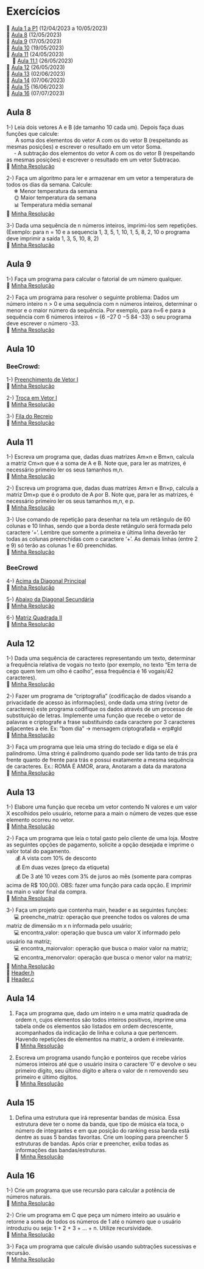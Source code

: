 # Exercícios
🔸 [Aula 1 a P1](https://github.com/Assaoka/Minha-Jornada-de-Aprendizado-em-C/tree/main/Exerc%C3%ADcios%20P1) (12/04/2023 a 10/05/2023)
<br>🔹 [Aula 8](https://github.com/Assaoka/Minha-Jornada-de-Aprendizado-em-C/tree/main/Exerc%C3%ADcios%20P2#aula-8) (12/05/2023)
<br>🔹 [Aula 9](https://github.com/Assaoka/Minha-Jornada-de-Aprendizado-em-C/tree/main/Exerc%C3%ADcios%20P2#aula-9) (17/05/2023)
<br>🔹 [Aula 10](https://github.com/Assaoka/Minha-Jornada-de-Aprendizado-em-C/tree/main/Exerc%C3%ADcios%20P2#aula-10) (19/05/2023)
<br>🔹 [Aula 11](https://github.com/Assaoka/Minha-Jornada-de-Aprendizado-em-C/tree/main/Exerc%C3%ADcios%20P2#aula-11) (24/05/2023)
<br>&nbsp;&nbsp;&nbsp;&nbsp;🔹 [Aula 11.1](https://github.com/Assaoka/Minha-Jornada-de-Aprendizado-em-C/tree/main/Exerc%C3%ADcios%20P2#beecrowd-1) (26/05/2023)
<br>🔹 [Aula 12](https://github.com/Assaoka/Minha-Jornada-de-Aprendizado-em-C/tree/main/Exerc%C3%ADcios%20P2#aula-12) (26/05/2023)
<br>🔹 [Aula 13](https://github.com/Assaoka/Minha-Jornada-de-Aprendizado-em-C/tree/main/Exerc%C3%ADcios%20P2#aula-12) (02/06/2023)
<br>🔹 [Aula 14](https://github.com/Assaoka/Minha-Jornada-de-Aprendizado-em-C/tree/main/Exerc%C3%ADcios%20P2#aula-12) (07/06/2023)
<br>🔹 [Aula 15](https://github.com/Assaoka/Minha-Jornada-de-Aprendizado-em-C/tree/main/Exerc%C3%ADcios%20P2#aula-12) (16/06/2023)
<br>🔹 [Aula 16](https://github.com/Assaoka/Minha-Jornada-de-Aprendizado-em-C/tree/main/Exerc%C3%ADcios%20P2#aula-12) (07/07/2023)

## Aula 8
1-) Leia dois vetores A e B (de tamanho 10 cada um).  Depois faça duas funções que calcule:
<br>&nbsp;&nbsp;&nbsp;&nbsp;&nbsp; A soma dos elementos do vetor A com os do vetor B (respeitando as mesmas posições) e escrever  o resultado em um vetor Soma.
<br>&nbsp;&nbsp;&nbsp;&nbsp;&nbsp;- A subtração dos elementos do vetor A com os do vetor B (respeitando as mesmas posições) e escrever  o resultado em um vetor Subtracao.
<br>🔹 [Minha Resolução](https://github.com/Assaoka/Minha-Jornada-de-Aprendizado-em-C/blob/main/Exerc%C3%ADcios%20P2/Aula008_Ex1_JoaoAssaoka.c)

2-) Faça um algoritmo para ler e armazenar em um vetor a temperatura de todos os dias da semana. Calcule:
<br>&nbsp;&nbsp;&nbsp;&nbsp;&nbsp;❄ Menor temperatura da semana
<br>&nbsp;&nbsp;&nbsp;&nbsp;&nbsp;🌞 Maior temperatura da semana
<br>&nbsp;&nbsp;&nbsp;&nbsp;&nbsp;📊 Temperatura média semanal
<br>🔹 [Minha Resolução](https://github.com/Assaoka/Minha-Jornada-de-Aprendizado-em-C/blob/main/Exerc%C3%ADcios%20P2/Aula008_Ex2_JoaoAssaoka.c)

3-) Dada uma sequência de n números inteiros, imprimi-los sem repetições. (Exemplo: para n = 10 e a sequencia 1, 3, 5, 1, 10, 1, 5, 8, 2, 10 o programa deve imprimir a saída 1, 3, 5, 10, 8, 2)
<br>🔹 [Minha Resolução](https://github.com/Assaoka/Minha-Jornada-de-Aprendizado-em-C/blob/main/Exerc%C3%ADcios%20P2/Aula008_Ex3_JoaoAssaoka.c)



## Aula 9
1-) Faça um programa para calcular o fatorial de um número qualquer.
<br>🔹 [Minha Resolução](https://github.com/Assaoka/Minha-Jornada-de-Aprendizado-em-C/blob/main/Exerc%C3%ADcios%20P2/Aula009_Ex1_JoaoAssaoka.c)

2-) Faça um programa para resolver o seguinte problema: Dados um número inteiro n > 0 e uma sequência com n números inteiros, determinar o menor e o maior número da sequência. Por exemplo, para n=6 e para a sequência com 6 números inteiros = {6 −27 0 −5 84 -33} o seu programa deve escrever o número -33.
<br>🔹 [Minha Resolução](https://github.com/Assaoka/Minha-Jornada-de-Aprendizado-em-C/blob/main/Exerc%C3%ADcios%20P2/Aula009_Ex2_JoaoAssaoka.c)



## Aula 10
### BeeCrowd:
1-) [Preenchimento de Vetor I](https://www.beecrowd.com.br/judge/pt/problems/view/1173)
<br>🔹 [Minha Resolução](https://github.com/Assaoka/Minha-Jornada-de-Aprendizado-em-C/blob/main/Exerc%C3%ADcios%20P2/Aula010_Ex1_JoaoAssaoka.c)

2-) [Troca em Vetor I](https://www.beecrowd.com.br/judge/pt/problems/view/1175)
<br>🔹 [Minha Resolução](https://github.com/Assaoka/Minha-Jornada-de-Aprendizado-em-C/blob/main/Exerc%C3%ADcios%20P2/Aula010_Ex2_JoaoAssaoka.c)

3-) [Fila do Recreio](https://www.beecrowd.com.br/judge/pt/problems/view/1548)
<br>🔹 [Minha Resolução](https://github.com/Assaoka/Minha-Jornada-de-Aprendizado-em-C/blob/main/Exerc%C3%ADcios%20P2/Aula010_Ex3_JoaoAssaoka.c)



## Aula 11
1-) Escreva um programa que, dadas duas matrizes Am×n e Bm×n, calcula a matriz Cm×n que é a soma de A e B. Note que, para ler as matrizes, é necessário primeiro ler os seus tamanhos m,n.
<br>🔹 [Minha Resolução](https://github.com/Assaoka/Minha-Jornada-de-Aprendizado-em-C/blob/main/Exerc%C3%ADcios%20P2/Aula011_Ex1_JoaoAssaoka.c)

2-) Escreva um programa que, dadas duas matrizes Am×n e Bn×p, calcula a matriz Dm×p que é o produto de A por B. Note que, para ler as matrizes, é necessário primeiro ler os seus tamanhos m,n, e p.
<br>🔹 [Minha Resolução](https://github.com/Assaoka/Minha-Jornada-de-Aprendizado-em-C/blob/main/Exerc%C3%ADcios%20P2/Aula011_Ex2_JoaoAssaoka.c)

3-) Use comando de repetição para desenhar na tela um retângulo de 60 colunas e 10 linhas, sendo que a borda deste retângulo será formada pelo caractere ‘+’. Lembre que somente a primeira e última linha deverão ter todas as colunas preenchidas com o caractere ‘+’. As demais linhas (entre 2 e 9) só terão as colunas 1 e 60 preenchidas. 
<br>🔹 [Minha Resolução](https://github.com/Assaoka/Minha-Jornada-de-Aprendizado-em-C/blob/main/Exerc%C3%ADcios%20P2/Aula011_Ex3_JoaoAssaoka.c)

### BeeCrowd
4-) [Acima da Diagonal Principal](https://www.beecrowd.com.br/judge/pt/problems/view/1183)
<br>🔹 [Minha Resolução](https://github.com/Assaoka/Minha-Jornada-de-Aprendizado-em-C/blob/main/Exerc%C3%ADcios%20P2/Aula011_Ex4_JoaoAssaoka.c)

5-) [Abaixo da Diagonal Secundária](https://www.beecrowd.com.br/judge/pt/problems/view/1186)
<br>🔹 [Minha Resolução](https://github.com/Assaoka/Minha-Jornada-de-Aprendizado-em-C/blob/main/Exerc%C3%ADcios%20P2/Aula011_Ex5_JoaoAssaoka.c)

6-) [Matriz Quadrada II](https://www.beecrowd.com.br/judge/pt/problems/view/1478)
<br>🔹 [Minha Resolução](https://github.com/Assaoka/Minha-Jornada-de-Aprendizado-em-C/blob/main/Exerc%C3%ADcios%20P2/Aula011_Ex6_JoaoAssaoka.c)



## Aula 12
1-) Dada uma sequência de caracteres representando um texto, determinar a frequência relativa de vogais no texto (por exemplo, no texto “Em terra de cego quem tem um olho é caolho”, essa frequência é 16 vogais/42 caracteres).
<br>🔹 [Minha Resolução](https://github.com/Assaoka/Minha-Jornada-de-Aprendizado-em-C/blob/main/Exerc%C3%ADcios%20P2/Aula012_Ex1_JoaoAssaoka.c)

2-) Fazer um programa de “criptografia” (codificação de dados visando a privacidade de acesso às informações), onde dada uma string (vetor de caracteres) este programa codifique os dados através de um processo de substituição de letras. Implemente uma função que recebe o vetor de palavras e criptografe a frase substituindo cada caractere por 3 caracteres adjacentes a ele. Ex: “bom dia” -> mensagem criptografada = erp#gld
<br>🔹 [Minha Resolução](https://github.com/Assaoka/Minha-Jornada-de-Aprendizado-em-C/blob/main/Exerc%C3%ADcios%20P2/Aula012_Ex2_JoaoAssaoka.c)

3-) Faça um programa que leia uma string do teclado e diga se ela é palíndromo. Uma string é palíndromo quando pode ser lida tanto de trás pra frente quanto de frente para trás e possui exatamente a mesma sequência de caracteres. Ex.: ROMA É AMOR, arara, Anotaram a data da maratona
<br>🔹 [Minha Resolução](https://github.com/Assaoka/Minha-Jornada-de-Aprendizado-em-C/blob/main/Exerc%C3%ADcios%20P2/Aula012_Ex3_JoaoAssaoka.c)



## Aula 13
1-) Elabore uma função que receba um vetor contendo N valores e um valor X escolhidos pelo usuário, retorne para a main o número de vezes que esse elemento ocorreu no vetor.
<br>🔹 [Minha Resolução](https://github.com/Assaoka/Minha-Jornada-de-Aprendizado-em-C/blob/main/Exerc%C3%ADcios%20P2/Aula013_Ex1_JoaoAssaoka.c)

2-) Faça um programa que leia o total gasto pelo cliente de uma loja. Mostre as seguintes opções de pagamento, solicite a opção desejada e imprime o valor total do pagamento.
<br>&nbsp;&nbsp;&nbsp;&nbsp;&nbsp; 💰 A vista com 10% de desconto
<br>&nbsp;&nbsp;&nbsp;&nbsp;&nbsp; 💰 Em duas vezes (preço da etiqueta)
<br>&nbsp;&nbsp;&nbsp;&nbsp;&nbsp; 💰 De 3 até 10 vezes com 3% de juros ao mês (somente para compras acima de R$ 100,00).  OBS: fazer uma função para cada opção. E imprimir na main o valor final da compra.
<br>🔹 [Minha Resolução](https://github.com/Assaoka/Minha-Jornada-de-Aprendizado-em-C/blob/main/Exerc%C3%ADcios%20P2/Aula013_Ex2_JoaoAssaoka.c)

3-) Faça um projeto que contenha main, header e as seguintes funções:
<br>&nbsp;&nbsp;&nbsp;&nbsp;&nbsp;💻 preenche_matriz: operação que preenche todos os valores de uma matriz de dimensão m x n informada pelo usuário;
<br>&nbsp;&nbsp;&nbsp;&nbsp;&nbsp;💻 encontra_valor: operação que busca um valor X informado pelo usuário na matriz;
<br>&nbsp;&nbsp;&nbsp;&nbsp;&nbsp;💻 encontra_maiorvalor: operação que busca o maior valor na matriz;
<br>&nbsp;&nbsp;&nbsp;&nbsp;&nbsp;💻 encontra_menorvalor: operação que busca o menor valor na matriz;
<br>🔹 [Minha Resolução](https://github.com/Assaoka/Minha-Jornada-de-Aprendizado-em-C/blob/main/Exerc%C3%ADcios%20P2/Aula013_Ex3_JoaoAssaoka.c)
<br>🔹 [Header.h](https://github.com/Assaoka/Minha-Jornada-de-Aprendizado-em-C/blob/main/Exerc%C3%ADcios%20P2/Aula013_Ex3Header_JoaoAssaoka.h)
<br>🔹 [Header.c](https://github.com/Assaoka/Minha-Jornada-de-Aprendizado-em-C/blob/main/Exerc%C3%ADcios%20P2/Aula013_Ex3Funcoes_JoaoAssaoka.c)


## Aula 14
1) Faça um programa que, dado um inteiro n e uma matriz quadrada de ordem n, cujos elementos são todos inteiros positivos, imprime uma tabela onde os elementos são listados em ordem decrescente, acompanhados da indicação de linha e coluna a que pertencem. Havendo repetições de elementos na matriz, a ordem é irrelevante.
<br>🔹 [Minha Resolução](https://github.com/Assaoka/Minha-Jornada-de-Aprendizado-em-C/blob/main/Exerc%C3%ADcios%20P2/Aula014_Ex1_JoaoAssaoka.c)

3) Escreva um programa usando função e ponteiros que recebe vários números inteiros até que o usuário insira o caractere ‘0’ e devolve o seu primeiro dígito, seu último dígito e altera o valor de n removendo seu primeiro e último dígitos. 
<br>🔹 [Minha Resolução](https://github.com/Assaoka/Minha-Jornada-de-Aprendizado-em-C/blob/main/Exerc%C3%ADcios%20P2/Aula014_Ex2_JoaoAssaoka.c)



## Aula 15
1) Defina uma estrutura que irá representar bandas de música. Essa estrutura deve ter o nome da banda, que tipo de música ela toca, o número de integrantes e em que posição do ranking essa banda está dentre as suas 5 bandas favoritas. Crie um looping para preencher  5 estruturas de bandas. Após criar e preencher, exiba todas as informações das bandas/estruturas.
<br>🔹 [Minha Resolução](https://github.com/Assaoka/Minha-Jornada-de-Aprendizado-em-C/blob/main/Exerc%C3%ADcios%20P2/Aula015_Ex1_JoaoAssaoka.c)



## Aula 16
1-) Crie um programa que use recursão para calcular a potência de números naturais.
<br>🔹 [Minha Resolução](https://github.com/Assaoka/Minha-Jornada-de-Aprendizado-em-C/blob/main/Exerc%C3%ADcios%20P2/Aula016_Ex1_JoaoAssaoka.c)

2-) Crie um programa em C que peça um número inteiro ao usuário e retorne a soma de todos os números de 1 até o número que o usuário introduziu ou seja: 1 + 2 + 3 + ... + n. Utilize recursividade.
<br>🔹 [Minha Resolução](https://github.com/Assaoka/Minha-Jornada-de-Aprendizado-em-C/blob/main/Exerc%C3%ADcios%20P2/Aula016_Ex2_JoaoAssaoka.c)

3-) Faça um programa que calcule divisão usando subtrações sucessivas e recursão.
<br>🔹 [Minha Resolução](https://github.com/Assaoka/Minha-Jornada-de-Aprendizado-em-C/blob/main/Exerc%C3%ADcios%20P2/Aula016_Ex3_JoaoAssaoka.c)
